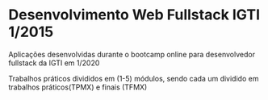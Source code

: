 # Desenvolvimento Web Fullstack IGTI 1/2015
Aplicações desenvolvidas durante o bootcamp online para desenvolvedor fullstack da IGTI em 1/2020

Trabalhos práticos divididos em (1-5) módulos, sendo cada um dividido em trabalhos práticos(TPMX) e finais (TFMX)
